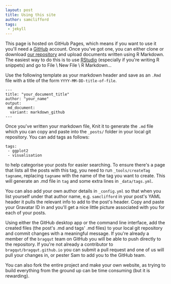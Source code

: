 ```yaml
---
layout: post
title: Using this site
author: samclifford
tags:
 - jekyll
---
```


This page is hosted on GitHub Pages, which means if you want to use it you'll need a [GitHub](https://github.com) account. Once you've got one, you can either clone or download [our repository](https://github.com/bragqut/bragqut.github.io) and upload documents written using R Markdown. The easiest way to do this is to use [RStudio](http://rstudio.com) (especially if you're writing R snippets) and go to File \ New File \ R Markdown...

Use the following template as your markdown header and save as an `.Rmd` file with a title of the form `YYYY-MM-DD-title-of-file`.
<!---excerpt-break-->
```
---
title: "your_document_title"
author: "your_name"
output: 
 md_document:
  variant: markdown_github
---
```

Once you've written your markdown file, Knit it to generate the `.md` file which you can copy and paste into the `_posts/` folder in your local git repository. You can add tags as follows:
``` 
tags:
 - ggplot2
 - visualisation
```
to help categorise your posts for easier searching. To ensure there's a page that lists all the posts with this tag, you need to run `_tools/createTag tagname`, replacing `tagname` with the name of the tag you want to create. This will generate an .md file in `tag` and some extra lines in `_data/tags.yml`.

You can also add your own author details in `_config.yml` so that when you list yourself under that author name, e.g. `samclifford` in your post's YAML header it pulls the relevant info to add to the post's header. Copy and paste your Gravatar ID in and you'll get a nice little picture associated with you for each of your posts.

Using either the GitHub desktop app or the command line interface, add the created files (the post's .md and tags' .md files) to your local git repository and commit changes with a meaningful message. If you're already a member of the `bragqut` team on GitHub you will be able to push directly to the repository. If you're not already a contributor to `bragqut/bragqut.github.io` you can submit a pull request and one of us will pull your changes in, or pester Sam to add you to the GitHub team.

You can also fork the entire project and make your own website, as trying to build everything from the ground up can be time consuming (but it is rewarding).